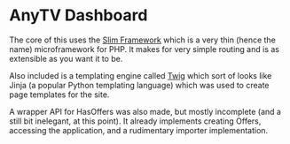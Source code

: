 AnyTV Dashboard
===============

The core of this uses the [Slim Framework](http://www.slimframework.com/) which is a very thin (hence the name) microframework for PHP.
It makes for very simple routing and is as extensible as you want it to be.

Also included is a templating engine called [Twig](http://twig.sensiolabs.org/) which sort of
looks like Jinja (a popular Python templating language) which was used to create page templates
for the site.

A wrapper API for HasOffers was also made, but mostly incomplete (and a still bit inelegant, at this
point). It already implements creating Offers, accessing the application, and a rudimentary importer
implementation.